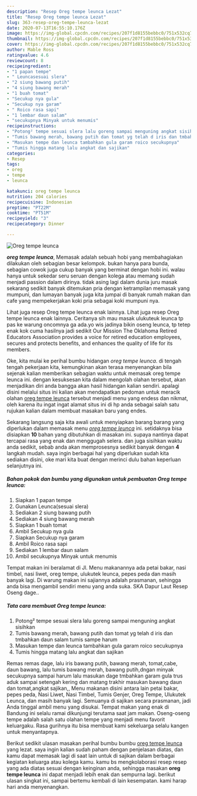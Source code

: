 ```yaml
---
description: "Resep Oreg tempe leunca Lezat"
title: "Resep Oreg tempe leunca Lezat"
slug: 363-resep-oreg-tempe-leunca-lezat
date: 2020-07-13T16:55:10.176Z
image: https://img-global.cpcdn.com/recipes/207f1d8155bebbc0/751x532cq70/oreg-tempe-leunca-foto-resep-utama.jpg
thumbnail: https://img-global.cpcdn.com/recipes/207f1d8155bebbc0/751x532cq70/oreg-tempe-leunca-foto-resep-utama.jpg
cover: https://img-global.cpcdn.com/recipes/207f1d8155bebbc0/751x532cq70/oreg-tempe-leunca-foto-resep-utama.jpg
author: Mable Ross
ratingvalue: 4.6
reviewcount: 8
recipeingredient:
- "1 papan tempe"
- " Leuncasesuai slera"
- "2 siung bawang putih"
- "4 siung bawang merah"
- "1 buah tomat"
- "Secukup nya gula"
- "Secukup nya garam"
- " Roico rasa sapi"
- "1 lembar daun salam"
- "secukupnya Minyak untuk menumis"
recipeinstructions:
- "Potong² tempe sesuai slera lalu goreng sampai menguning angkat sisihkan"
- "Tumis bawang merah, bawang putih dan tomat yg telah d iris dan tmbahkan daun salam tumis sampe harum"
- "Masukan tempe dan leunca tambahkan gula garam roico secukupnya"
- "Tumis hingga matang lalu angkat dan sajikan"
categories:
- Resep
tags:
- oreg
- tempe
- leunca

katakunci: oreg tempe leunca 
nutrition: 204 calories
recipecuisine: Indonesian
preptime: "PT22M"
cooktime: "PT51M"
recipeyield: "3"
recipecategory: Dinner

---
```



![Oreg tempe leunca](https://img-global.cpcdn.com/recipes/207f1d8155bebbc0/751x532cq70/oreg-tempe-leunca-foto-resep-utama.jpg)

<b><i>oreg tempe leunca</i></b>, Memasak adalah sebuah hobi yang membahagiakan dilakukan oleh sebagian besar kelompok. bukan hanya para bunda, sebagian cowok juga cukup banyak yang berminat dengan hobi ini. walau hanya untuk sekedar seru seruan dengan kolega atau memang sudah menjadi passion dalam dirinya. tidak asing lagi dalam dunia juru masak sekarang sedikit banyak ditemukan pria dengan ketrampilan memasak yang mumpuni, dan lumayan banyak juga kita jumpai di banyak rumah makan dan cafe yang mempekerjakan koki pria sebagai koki mumpuni nya.

Lihat juga resep Oreg tempe leunca enak lainnya. Lihat juga resep Oreg tempe leunca enak lainnya. Ceritanya sih mau masak ulukuteuk leunca tp pas ke warung oncomnya ga ada.yo wis jadinya bikin oseng leunca, tp tetep enak kok cuma hasilnya jadi sedikit Our Mission The Oklahoma Retired Educators Association provides a voice for retired education employees, secures and protects benefits, and enhances the quality of life for its members.

Oke, kita mulai ke perihal bumbu hidangan <i>oreg tempe leunca</i>. di tengah tengah pekerjaan kita, kemungkinan akan terasa menyenangkan bila sejenak kalian memberikan sebagian waktu untuk memasak oreg tempe leunca ini. dengan kesuksesan kita dalam mengolah olahan tersebut, akan menjadikan diri anda bangga akan hasil hidangan kalian sendiri. apalagi disini melalui situs ini kalian akan mendapatkan pedoman untuk meracik olahan <u>oreg tempe leunca</u> tersebut menjadi menu yang endess dan nikmat, oleh karena itu ingat ingat alamat situs ini di hp anda sebagai salah satu rujukan kalian dalam membuat masakan baru yang endes.


Sekarang langsung saja kita awali untuk menyiapkan barang barang yang diperlukan dalam memasak menu <u><i>oreg tempe leunca</i></u> ini. setidaknya bisa disiapkan <b>10</b> bahan yang dibutuhkan di masakan ini. supaya nantinya dapat tercapai rasa yang enak dan menggugah selera. dan juga sisihkan waktu anda sedikit, sebab anda akan memprosesnya sedikit banyak dengan <b>4</b> langkah mudah. saya ingin berbagai hal yang diperlukan sudah kita sediakan disini, oke mari kita buat dengan merinci dulu bahan keperluan selanjutnya ini.

<!--inarticleads1-->

##### Bahan pokok dan bumbu yang digunakan untuk pembuatan Oreg tempe leunca:

1. Siapkan 1 papan tempe
1. Gunakan  Leunca(sesuai slera)
1. Sediakan 2 siung bawang putih
1. Sediakan 4 siung bawang merah
1. Siapkan 1 buah tomat
1. Ambil Secukup nya gula
1. Siapkan Secukup nya garam
1. Ambil  Roico rasa sapi
1. Sediakan 1 lembar daun salam
1. Ambil secukupnya Minyak untuk menumis


Tempat makan ini beralamat di Jl. Menu makanannya ada petai bakar, nasi timbel, nasi liwet, oreg tempe, ulukutek leunca, pepes peda dan masih banyak lagi. Di warung makan ini sajiannya adalah prasmanan, sehingga anda bisa mengambil sendiri menu yang anda suka. SKA Dapur Laut Resep Oseng dage.. 

<!--inarticleads2-->

##### Tata cara membuat Oreg tempe leunca:

1. Potong² tempe sesuai slera lalu goreng sampai menguning angkat sisihkan
1. Tumis bawang merah, bawang putih dan tomat yg telah d iris dan tmbahkan daun salam tumis sampe harum
1. Masukan tempe dan leunca tambahkan gula garam roico secukupnya
1. Tumis hingga matang lalu angkat dan sajikan


Remas remas dage, lalu iris bawang putih, bawang merah, tomat,cabe, daun bawang, lalu tumis bawang merah, bawang putih,dngan minyak secukupnya sampai harum lalu masukan dage tmbahkan garam gula trus aduk sampai setengah kering dan matang trakhir masukan bawang daun dan tomat,angkat sajikan,, Menu makanan disini antara lain petai bakar, pepes peda, Nasi Liwet, Nasi Timbel, Tumis Genjer, Oreg Tempe, Ulukutek Leunca, dan masih banyak lagi. Semuanya di sajikan secara prasmanan, jadi Anda tinggal ambil menu yang disukai. Tempat makan yang enak di Bandung ini selalu ramai dikunjungi terutama saat jam makan. Oseng-oseng tempe adalah salah satu olahan tempe yang menjadi menu favorit keluargaku. Rasa gurihnya itu bisa membuat kami sekeluarga selalu kangen untuk menyantapnya. 

Berikut sedikit ulasan masakan perihal bumbu bumbu <u>oreg tempe leunca</u> yang lezat. saya ingin kalian sudah paham dengan penjelasan diatas, dan kamu dapat memasak lagi di saat lain untuk di sajikan dalam berbagai kegiatan keluarga atau kolega kamu. kamu bs mengkolaborasi resep resep yang ada diatas sesuai dengan keinginan anda, sehingga masakan <b>oreg tempe leunca</b> ini dapat menjadi lebih enak dan sempurna lagi. berikut ulasan singkat ini, sampai bertemu kembali di lain kesempatan. kami harap hari anda menyenangkan.
